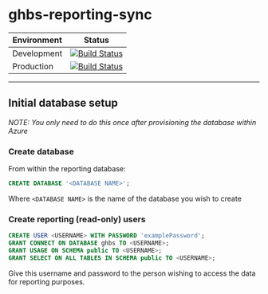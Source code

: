 # ghbs-reporting-sync

|Environment|Status|
|-|-|
|Development|[![Build Status](https://dfe-ssp.visualstudio.com/S174-Get%20Help%20Buying%20for%20Schools/_apis/build/status/Development%20-%20Sync%20reporting%20database?branchName=main)](https://dfe-ssp.visualstudio.com/S174-Get%20Help%20Buying%20for%20Schools/_build/latest?definitionId=1665&branchName=main)|
|Production|[![Build Status](https://dfe-ssp.visualstudio.com/S174-Get%20Help%20Buying%20for%20Schools/_apis/build/status/Production%20-%20Sync%20reporting%20database?branchName=main)](https://dfe-ssp.visualstudio.com/S174-Get%20Help%20Buying%20for%20Schools/_build/latest?definitionId=1677&branchName=main)|

---

## Initial database setup

*NOTE: You only need to do this once after provisioning the database within Azure*

### Create database

From within the reporting database:

```sql
CREATE DATABASE '<DATABASE NAME>';
```

Where `<DATABASE NAME>` is the name of the database you wish to create

### Create reporting (read-only) users

```sql
CREATE USER <USERNAME> WITH PASSWORD 'examplePassword';
GRANT CONNECT ON DATABASE ghbs TO <USERNAME>;
GRANT USAGE ON SCHEMA public TO <USERNAME>;
GRANT SELECT ON ALL TABLES IN SCHEMA public TO <USERNAME>;
```

Give this username and password to the person wishing to access the data for reporting purposes.
